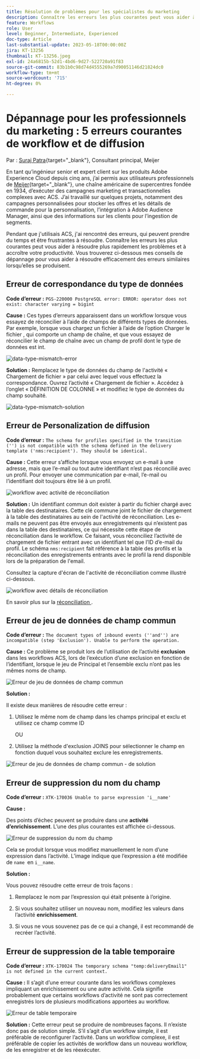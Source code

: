 ```yaml
---
title: Résolution de problèmes pour les spécialistes du marketing
description: Connaître les erreurs les plus courantes peut vous aider à résoudre plus rapidement les problèmes et à accroître votre productivité. Ces conseils de dépannage vous aident à résoudre efficacement des erreurs similaires lorsqu’elles se produisent.
feature: Workflows
role: User
level: Beginner, Intermediate, Experienced
doc-type: Article
last-substantial-update: 2023-05-18T00:00:00Z
jira: KT-13256
thumbnail: KT-13256.jpeg
exl-id: 24a6815b-52d1-4bd6-9d27-522720a91f83
source-git-commit: 83b1b0c98d74d4555269a7d90051146d21824dc0
workflow-type: tm+mt
source-wordcount: '715'
ht-degree: 0%

---
```


# Dépannage pour les professionnels du marketing : 5 erreurs courantes de workflow et de diffusion

Par : [Suraj Patra](https://www.linkedin.com/in/suraj-p-51612053/){target="_blank"}, Consultant principal, Meijer

En tant qu’ingénieur senior et expert client sur les produits Adobe Experience Cloud depuis cinq ans, j’ai permis aux utilisateurs professionnels de [Meijer](https://www.meijer.com/){target="_blank"}, une chaîne américaine de supercentres fondée en 1934, d’exécuter des campagnes marketing et transactionnelles complexes avec ACS. J’ai travaillé sur quelques projets, notamment des campagnes personnalisées pour stocker les offres et les détails de commande pour la personnalisation, l’intégration à Adobe Audience Manager, ainsi que des informations sur les clients pour l’ingestion de segments.


Pendant que j&#39;utilisais ACS, j&#39;ai rencontré des erreurs, qui peuvent prendre du temps et être frustrantes à résoudre. Connaître les erreurs les plus courantes peut vous aider à résoudre plus rapidement les problèmes et à accroître votre productivité. Vous trouverez ci-dessous mes conseils de dépannage pour vous aider à résoudre efficacement des erreurs similaires lorsqu’elles se produisent.

## Erreur de correspondance du type de données

**Code d’erreur :**
`PGS-220000 PostgreSQL error: ERROR: operator does not exist: character varying = bigint`

**Cause :**
Ces types d’erreurs apparaissent dans un workflow lorsque vous essayez de réconcilier à l’aide de champs de différents types de données. Par exemple, lorsque vous chargez un fichier à l’aide de l’option Charger le fichier , qui comporte un champ de chaîne, et que vous essayez de réconcilier le champ de chaîne avec un champ de profil dont le type de données est int.

![data-type-mismatch-error](/help/assets/kt-13256/data-type-mismatch.png)

**Solution :**
Remplacez le type de données du champ de l&#39;activité « Chargement de fichier » par celui avec lequel vous effectuez la correspondance. Ouvrez l’activité « Chargement de fichier ». Accédez à l’onglet « DÉFINITION DE COLONNE » et modifiez le type de données du champ souhaité.


![data-type-mismatch-solution](/help/assets/kt-13256/data-type-mismatch-solution.png)

## Erreur de Personalization de diffusion

**Code d’erreur :**
`The schema for profiles specified in the transition ('') is not compatible with the schema defined in the delivery template ('nms:recipient'). They should be identical.`

**Cause :**
Cette erreur s’affiche lorsque vous envoyez un e-mail à une adresse, mais que l’e-mail ou tout autre identifiant n’est pas réconcilié avec un profil. Pour envoyer une communication par e-mail, l’e-mail ou l’identifiant doit toujours être lié à un profil.

![workflow avec activité de réconciliation](/help/assets/kt-13256/del-persn-error-wf.png)

**Solution :**
Un identifiant commun doit exister à partir du fichier chargé avec la table des destinataires. Cette clé commune joint le fichier de chargement à la table des destinataires au sein de l&#39;activité de réconciliation. Les e-mails ne peuvent pas être envoyés aux enregistrements qui n’existent pas dans la table des destinataires, ce qui nécessite cette étape de réconciliation dans le workflow. Ce faisant, vous réconciliez l’activité de chargement de fichier entrant avec un identifiant tel que l’ID d’e-mail du profil. Le schéma `nms:recipient` fait référence à la table des profils et la réconciliation des enregistrements entrants avec le profil la rend disponible lors de la préparation de l&#39;email.

Consultez la capture d&#39;écran de l&#39;activité de réconciliation comme illustré ci-dessous.

![workflow avec détails de réconciliation](/help/assets/kt-13256/del-persn-error-wf-solution.png)

En savoir plus sur la [ réconciliation ](https://experienceleague.adobe.com/fr/docs/campaign-standard/using/managing-processes-and-data/data-management-activities/reconciliation).

## Erreur de jeu de données de champ commun

**Code d’erreur :**
`The document types of inbound events (''and'') are incompatible (step 'Exclusion'). Unable to perform the operation. `

**Cause :**
Ce problème se produit lors de l’utilisation de l’activité **exclusion** dans les workflows ACS, lors de l’exécution d’une exclusion en fonction de l’identifiant, lorsque le jeu de Principal et l’ensemble exclu n’ont pas les mêmes noms de champ.


![Erreur de jeu de données de champ commun](/help/assets/kt-13256/dataset-error.png)

**Solution :**

Il existe deux manières de résoudre cette erreur :

1. Utilisez le même nom de champ dans les champs principal et exclu et utilisez ce champ comme ID

   OU

2. Utilisez la méthode d&#39;exclusion JOINS pour sélectionner le champ en fonction duquel vous souhaitez exclure les enregistrements.

![Erreur de jeu de données de champ commun - ](/help/assets/kt-13256/dataset-error-solution.png) de solution

## Erreur de suppression du nom du champ

**Code d’erreur :**
`XTK-170036 Unable to parse expression 'i__name'`

**Cause :**

Des points d’échec peuvent se produire dans une **activité d’enrichissement**. L’une des plus courantes est affichée ci-dessous.

![Erreur de suppression du nom du champ](/help/assets/kt-13256/field-name-dropped-error.png)

Cela se produit lorsque vous modifiez manuellement le nom d’une expression dans l’activité. L’image indique que l’expression a été modifiée de `name `en `i__name`.

**Solution :**

Vous pouvez résoudre cette erreur de trois façons :

1. Remplacez le nom par l’expression qui était présente à l’origine.

2. Si vous souhaitez utiliser un nouveau nom, modifiez les valeurs dans l’activité **enrichissement**.

3. Si vous ne vous souvenez pas de ce qui a changé, il est recommandé de recréer l’activité.

## Erreur de suppression de la table temporaire 

**Code d’erreur :**
`XTK-170024 The temporary schema "temp:deliveryEmail1" is not defined in the current context.`

**Cause :**
Il s’agit d’une erreur courante dans les workflows complexes impliquant un enrichissement ou une autre activité. Cela signifie probablement que certains workflows d’activité ne sont pas correctement enregistrés lors de plusieurs modifications apportées au workflow.

![Erreur de table temporaire ](/help/assets/kt-13256/temp-table-dropped-error.png)

**Solution :**
Cette erreur peut se produire de nombreuses façons. Il n’existe donc pas de solution simple. S’il s’agit d’un workflow simple, il est préférable de reconfigurer l’activité. Dans un workflow complexe, il est préférable de copier les activités de workflow dans un nouveau workflow, de les enregistrer et de les réexécuter.
